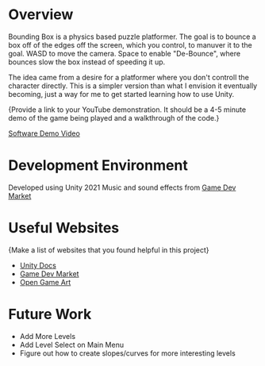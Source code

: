 # Overview

Bounding Box is a physics based puzzle platformer. The goal is to bounce a box off of the edges off the screen, which you control, to manuver it to the goal.
WASD to move the camera. Space to enable "De-Bounce", where bounces slow the box instead of speeding it up.

The idea came from a desire for a platformer where you don't controll the character directly. This is a simpler version than what I envision it eventually becoming,
just a way for me to get started learning how to use Unity.

{Provide a link to your YouTube demonstration.  It should be a 4-5 minute demo of the game being played and a walkthrough of the code.}

[Software Demo Video](http://youtube.link.goes.here)

# Development Environment

Developed using Unity 2021
Music and sound effects from [Game Dev Market](http://gamedevmarket.net)

# Useful Websites

{Make a list of websites that you found helpful in this project}
* [Unity Docs](https://docs.unity.com/)
* [Game Dev Market](http://gamedevmarket.net)
* [Open Game Art](http://opengameart.org)

# Future Work

* Add More Levels
* Add Level Select on Main Menu
* Figure out how to create slopes/curves for more interesting levels
